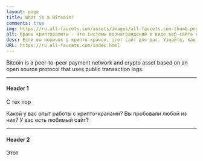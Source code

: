```yaml
---
layout: page
title: What is a Bitcoin?
comments: true
img: https://ru.all-faucets.com/assets/images/all-faucets.com-thumb.png
alt: Краны криптовалюты - это системы вознаграждений в виде веб-сайта или приложения, которые раздают бесплатные монеты.
desc: Если вы новичок в крипто-кранах, этот сайт для вас. Узнайте, как максимизировать стоимость вашего времени и усилий, одновременно требуя бесплатные сайты с биткойнами.
URL: https://ru.all-faucets.com/index.html
---
```

<link rel="stylesheet" href="https://cdnjs.cloudflare.com/ajax/libs/normalize/5.0.0/normalize.min.css">

Bitcoin is a peer-to-peer payment network and crypto asset based on an open source protocol that uses public transaction logs.

---
#### Header 1

С тех пор

Какой у вас опыт работы с крипто-кранами? Вы пробовали любой из них? У вас есть любимый сайт?

---
#### Header 2

Этот
